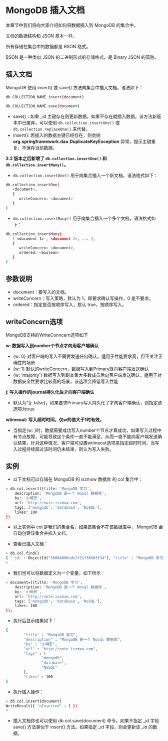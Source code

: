# MongoDB 插入文档

本章节中我们将向大家介绍如何将数据插入到 MongoDB 的集合中。

文档的数据结构和 JSON 基本一样。

所有存储在集合中的数据都是 BSON 格式。

BSON 是一种类似 JSON 的二进制形式的存储格式，是 Binary JSON 的简称。

## 插入文档

MongoDB 使用 insert() 或 save() 方法向集合中插入文档，语法如下：

```sh
db.COLLECTION_NAME.insert(document)

db.COLLECTION_NAME.save(document)
```

- save()：如果 _id 主键存在则更新数据，如果不存在就插入数据。该方法新版本中已废弃，可以使用 `db.collection.insertOne()` 或 `db.collection.replaceOne()` 来代替。
- insert(): 若插入的数据主键已经存在，则会抛 **org.springframework.dao.DuplicateKeyException** 异常，提示主键重复，不保存当前数据。

**3.2 版本之后新增了 `db.collection.insertOne()` 和 `db.collection.insertMany()`。**

- `db.collection.insertOne()` 用于向集合插入一个新文档，语法格式如下：

```sh
db.collection.insertOne(
   <document>,
   {
      writeConcern: <document>
   }
)
```

- `db.collection.insertMany()` 用于向集合插入一个多个文档，语法格式如下：

```sh
db.collection.insertMany(
   [ <document 1> , <document 2>, ... ],
   {
      writeConcern: <document>,
      ordered: <boolean>
   }
)
```

## 参数说明

- document：要写入的文档。
- writeConcern：写入策略，默认为 1，即要求确认写操作，0 是不要求。
- ordered：指定是否按顺序写入，默认 true，按顺序写入。

## writeConcern选项
MongoDB支持的WriteConncern选项如下

**w: 数据写入到number个节点才向用客户端确认**
   - {w: 0} 对客户端的写入不需要发送任何确认，适用于性能要求高，但不关注正确性的场景
   - {w: 1} 默认的writeConcern，数据写入到Primary就向客户端发送确认
   - {w: 'majority'} 数据写入到副本集大多数成员后向客户端发送确认，适用于对数据安全性要求比较高的场景，该选项会降低写入性能

**j: 写入操作的journal持久化后才向客户端确认**
   - 默认为”{j: false}，如果要求Primary写入持久化了才向客户端确认，则指定该选项为true

**wtimeout: 写入超时时间，仅w的值大于1时有效。**
   - 当指定{w: }时，数据需要成功写入number个节点才算成功，如果写入过程中有节点故障，可能导致这个条件一直不能满足，从而一直不能向客户端发送确认结果，针对这种情况，客户端可设置wtimeout选项来指定超时时间，当写入过程持续超过该时间仍未结束，则认为写入失败。

## 实例

- 以下文档可以存储在 MongoDB 的 iszmxw 数据库 的 col 集合中：

```sh
> db.col.insert({title: 'MongoDB 学习', 
    description: 'MongoDB 是一个 Nosql 数据库',
    by: '小明哥',
    url: 'http://note.iszmxw.com',
    tags: ['mongodb', 'database', 'NoSQL'],
    likes: 100
})
```

- 以上实例中 col 是我们的集合名，如果该集合不在该数据库中， MongoDB 会自动创建该集合并插入文档。

- 查看已插入文档：

```sh
> db.col.find()
{ "_id" : ObjectId("56064886ade2f21f36b03134"), "title" : "MongoDB 学习", "description" : "MongoDB 是一个 Nosql 数据库", "by" : "小明哥", "url" : "http://note.iszmxw.com", "tags" : [ "mongodb", "database", "NoSQL" ], "likes" : 100 }
> 
```

- 我们也可以将数据定义为一个变量，如下所示：


```sh
> document=({title: 'MongoDB 学习', 
    description: 'MongoDB 是一个 Nosql 数据库',
    by: '小明哥',
    url: 'http://note.iszmxw.com',
    tags: ['mongodb', 'database', 'NoSQL'],
    likes: 100
});
```

- 执行后显示结果如下：

```sh
{
        "title" : "MongoDB 学习",
        "description" : "MongoDB 是一个 Nosql 数据库",
        "by" : "小明哥",
        "url" : "http://note.iszmxw.com",
        "tags" : [
                "mongodb",
                "database",
                "NoSQL"
        ],
        "likes" : 100
}
```

- 执行插入操作：

```sh
> db.col.insert(document)
WriteResult({ "nInserted" : 1 })
> 
```

- 插入文档你也可以使用 db.col.save(document) 命令。如果不指定 _id 字段 save() 方法类似于 insert() 方法。如果指定 _id 字段，则会更新该 _id 的数据。